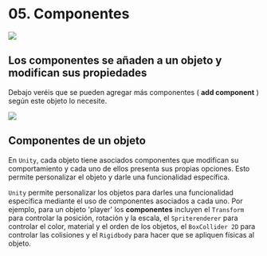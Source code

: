 # 05. Componentes

![](img%5CTaller%20de%20creaci%C3%B3n%20de%20videojuegos6.png)

## Los componentes se añaden a un objeto y modifican sus propiedades

Debajo veréis que se pueden agregar más componentes \( __add component__ \) según este objeto lo necesite\.

![](img%5CTaller%20de%20creaci%C3%B3n%20de%20videojuegos7.png)

## Componentes de un objeto

En ``Unity``, cada objeto tiene asociados componentes que modifican su comportamiento y cada uno de ellos presenta sus propias opciones. Esto permite personalizar el objeto y darle una funcionalidad específica.

 ``Unity`` permite personalizar los objetos para darles una funcionalidad específica mediante el uso de componentes asociados a cada uno. Por ejemplo, para un objeto 'player' los **componentes** incluyen el ``Transform`` para controlar la posición, rotación y la escala, el ``Spriterenderer`` para controlar el color, material y el orden de los objetos, el ``BoxCollider 2D`` para controlar las colisiones y el ``Rigidbody`` para hacer que se apliquen físicas al objeto.
